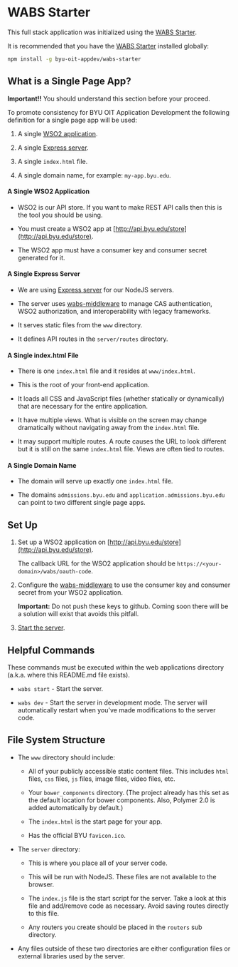 # WABS Starter

This full stack application was initialized using the [WABS Starter](https://github.com/byu-oit/wabs-starter).

It is recommended that you have the [WABS Starter](https://github.com/byu-oit/wabs-starter) installed globally:

```sh
npm install -g byu-oit-appdev/wabs-starter
```

## What is a Single Page App?

**Important!!** You should understand this section before your proceed.

To promote consistency for BYU OIT Application Development the following definition for a single page app will be used:

1. A single [WSO2 application](http://api.byu.edu/store).

2. A single [Express server](http://expressjs.com).

3. A single `index.html` file.

4. A single domain name, for example: `my-app.byu.edu`.

#### A Single WSO2 Application

- WSO2 is our API store. If you want to make REST API calls then this is the tool you should be using.

- You must create a WSO2 app at [http://api.byu.edu/store](http://api.byu.edu/store).

- The WSO2 app must have a consumer key and consumer secret generated for it.

#### A Single Express Server

- We are using [Express server](http://expressjs.com) for our NodeJS servers.

- The server uses [wabs-middleware](https://github.com/byu-oit/wabs-middleware) to manage CAS authentication, WSO2 authorization, and interoperability with legacy frameworks.

- It serves static files from the `www` directory.

- It defines API routes in the `server/routes` directory.

#### A Single index.html File

- There is one `index.html` file and it resides at `www/index.html`.

- This is the root of your front-end application.
 
- It loads all CSS and JavaScript files (whether statically or dynamically) that are necessary for the entire application.
 
- It have multiple views. What is visible on the screen may change dramatically without navigating away from the `index.html` file.

- It may support multiple routes. A route causes the URL to look different but it is still on the same `index.html` file. Views are often tied to routes.

#### A Single Domain Name

- The domain will serve up exactly one `index.html` file.

- The domains `admissions.byu.edu` and `application.admissions.byu.edu` can point to two different single page apps.

## Set Up

1. Set up a WSO2 application on [http://api.byu.edu/store](http://api.byu.edu/store).

    The callback URL for the WSO2 application should be `https://<your-domain>/wabs/oauth-code`.

2. Configure the [wabs-middleware](https://github.com/byu-oit/wabs-middleware) to use the consumer key and consumer secret from your WSO2 application.

    **Important:** Do not push these keys to github. Coming soon there will be a solution will exist that avoids this pitfall.
    
3. [Start the server](#helpful-commands).


## Helpful Commands

These commands must be executed within the web applications directory (a.k.a. where this README.md file exists).

- `wabs start` - Start the server.

- `wabs dev` - Start the server in development mode. The server will automatically restart when you've made modifications to the server code. 

## File System Structure

- The `www` directory should include:

    - All of your publicly accessible static content files. This includes `html` files, `css` files, `js` files, image files, video files, etc.
    
    - Your `bower_components` directory. (The project already has this set as the default location for bower components. Also, Polymer 2.0 is added automatically by default.)
    
    - The `index.html` is the start page for your app.
    
    - Has the official BYU `favicon.ico`.
    
- The `server` directory:

    - This is where you place all of your server code.
    
    - This will be run with NodeJS. These files are not available to the browser.
    
    - The `index.js` file is the start script for the server. Take a look at this file and add/remove code as necessary. Avoid saving routes directly to this file.
    
    - Any routers you create should be placed in the `routers` sub directory.
    
- Any files outside of these two directories are either configuration files or external libraries used by the server.
